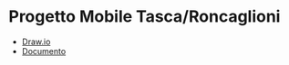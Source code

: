 # Progetto Mobile Tasca/Roncaglioni
- [Draw.io](https://app.diagrams.net/#G1UCuQr2toYis9Y8F8cP6TJT6YYVyY4gOq)
- [Documento](https://docs.google.com/document/d/1jScfStzxw-228ikvhAz02SojzxWV5waH9wbm4diy9SY/edit#heading=h.50ls8n7x96mg)

